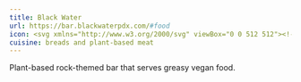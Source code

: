 ```yaml
---
title: Black Water
url: https://bar.blackwaterpdx.com/#food
icon: <svg xmlns="http://www.w3.org/2000/svg" viewBox="0 0 512 512"><!--! Font Awesome Pro 6.1.1 by @fontawesome - https://fontawesome.com License - https://fontawesome.com/license (Commercial License) Copyright 2022 Fonticons, Inc. --><path d="M256 112V128C256 136.8 248.8 144 240 144C195.8 144 160 108.2 160 64V48C160 39.16 167.2 32 176 32C220.2 32 256 67.82 256 112zM104 64C117.3 64 128 74.75 128 88C128 101.3 117.3 112 104 112H56C42.75 112 32 101.3 32 88C32 74.75 42.75 64 56 64H104zM136 136C149.3 136 160 146.7 160 160C160 173.3 149.3 184 136 184H24C10.75 184 0 173.3 0 160C0 146.7 10.75 136 24 136H136zM32 232C32 218.7 42.75 208 56 208H104C117.3 208 128 218.7 128 232C128 245.3 117.3 256 104 256H56C42.75 256 32 245.3 32 232zM272 48C272 39.16 279.2 32 288 32C332.2 32 368 67.82 368 112V128C368 136.8 360.8 144 352 144C307.8 144 272 108.2 272 64V48zM480 112V128C480 136.8 472.8 144 464 144C419.8 144 384 108.2 384 64V48C384 39.16 391.2 32 400 32C444.2 32 480 67.82 480 112zM480 208C480 252.2 444.2 288 400 288C391.2 288 384 280.8 384 272V256C384 211.8 419.8 176 464 176C472.8 176 480 183.2 480 192V208zM352 176C360.8 176 368 183.2 368 192V208C368 252.2 332.2 288 288 288C279.2 288 272 280.8 272 272V256C272 211.8 307.8 176 352 176zM256 208C256 252.2 220.2 288 176 288C167.2 288 160 280.8 160 272V256C160 211.8 195.8 176 240 176C248.8 176 256 183.2 256 192V208zM0 352C0 334.3 14.33 320 32 320H480C497.7 320 512 334.3 512 352C512 411.7 471.1 461.9 415.8 476C415.9 477.3 416 478.7 416 480C416 497.7 401.7 512 384 512H128C110.3 512 96 497.7 96 480C96 478.7 96.08 477.3 96.24 476C40.91 461.9 0 411.7 0 352V352z"/></svg>
cuisine: breads and plant-based meat
---
```

Plant-based rock-themed bar that serves greasy vegan food.